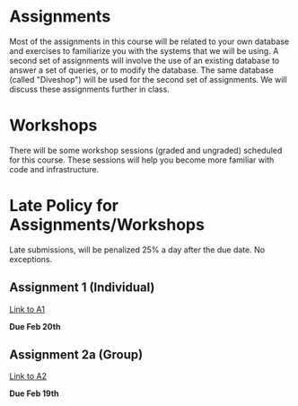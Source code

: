 # Assignments
Most of the assignments in this course will be related to your own database and exercises to familiarize you with the systems that we will be using. A second set of assignments will involve the use of an existing database to answer a set of queries, or to modify the database. The same database (called "Diveshop") will be used for the second set of assignments. We will discuss these assignments further in class.

# Workshops
There will be some workshop sessions (graded and ungraded) scheduled for this course. These sessions will help you become more familiar with code and infrastructure.

# Late Policy for Assignments/Workshops
Late submissions, will be penalized 25% a day after the due date.  No exceptions. 

## Assignment 1 (Individual)
[Link to A1](a1.md)

**Due Feb 20th**


## Assignment 2a (Group)
[Link to A2](a2a.md)

**Due Feb 19th**


